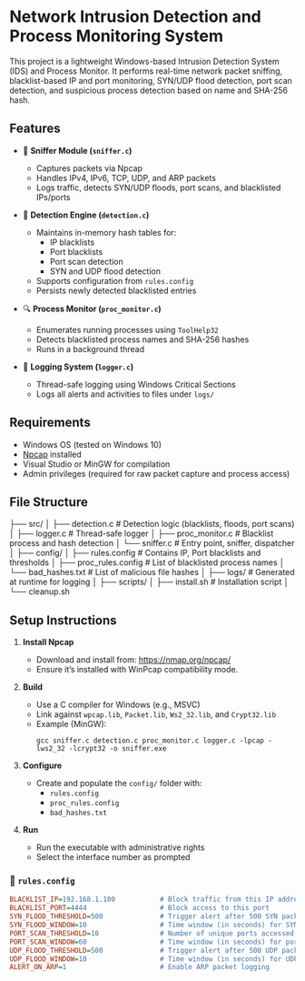 # Network Intrusion Detection and Process Monitoring System

This project is a lightweight Windows-based Intrusion Detection System (IDS) and Process Monitor. It performs real-time network packet sniffing, blacklist-based IP and port monitoring, SYN/UDP flood detection, port scan detection, and suspicious process detection based on name and SHA-256 hash.

## Features

- 🧠 **Sniffer Module (`sniffer.c`)**
  - Captures packets via Npcap
  - Handles IPv4, IPv6, TCP, UDP, and ARP packets
  - Logs traffic, detects SYN/UDP floods, port scans, and blacklisted IPs/ports

- 🚨 **Detection Engine (`detection.c`)**
  - Maintains in-memory hash tables for:
    - IP blacklists
    - Port blacklists
    - Port scan detection
    - SYN and UDP flood detection
  - Supports configuration from `rules.config`
  - Persists newly detected blacklisted entries

- 🔍 **Process Monitor (`proc_monitor.c`)**
  - Enumerates running processes using `ToolHelp32`
  - Detects blacklisted process names and SHA-256 hashes
  - Runs in a background thread

- 📜 **Logging System (`logger.c`)**
  - Thread-safe logging using Windows Critical Sections
  - Logs all alerts and activities to files under `logs/`

## Requirements

- Windows OS (tested on Windows 10)
- [Npcap](https://nmap.org/npcap/) installed
- Visual Studio or MinGW for compilation
- Admin privileges (required for raw packet capture and process access)

## File Structure

├── src/
│ ├── detection.c # Detection logic (blacklists, floods, port scans)
│ ├── logger.c # Thread-safe logger
│ ├── proc_monitor.c # Blacklist process and hash detection
│ └── sniffer.c # Entry point, sniffer, dispatcher
│
├── config/
│ ├── rules.config # Contains IP, Port blacklists and thresholds
│ ├── proc_rules.config # List of blacklisted process names
│ └── bad_hashes.txt # List of malicious file hashes
│
├── logs/ # Generated at runtime for logging
│
├── scripts/
│ ├── install.sh # Installation script
│ └── cleanup.sh

## Setup Instructions

1. **Install Npcap**
   - Download and install from: https://nmap.org/npcap/
   - Ensure it’s installed with WinPcap compatibility mode.

2. **Build**
   - Use a C compiler for Windows (e.g., MSVC)
   - Link against `wpcap.lib`, `Packet.lib`, `Ws2_32.lib`, and `Crypt32.lib`
   - Example (MinGW):
     ```
     gcc sniffer.c detection.c proc_monitor.c logger.c -lpcap -lws2_32 -lcrypt32 -o sniffer.exe
     ```

3. **Configure**
   - Create and populate the `config/` folder with:
     - `rules.config`
     - `proc_rules.config`
     - `bad_hashes.txt`

4. **Run**
   - Run the executable with administrative rights
   - Select the interface number as prompted

### 📄 `rules.config`
```ini
BLACKLIST_IP=192.168.1.100           # Block traffic from this IP address
BLACKLIST_PORT=4444                  # Block access to this port
SYN_FLOOD_THRESHOLD=500              # Trigger alert after 500 SYN packets
SYN_FLOOD_WINDOW=10                  # Time window (in seconds) for SYN flood detection
PORT_SCAN_THRESHOLD=10               # Number of unique ports accessed to trigger scan alert
PORT_SCAN_WINDOW=60                  # Time window (in seconds) for port scan detection
UDP_FLOOD_THRESHOLD=500              # Trigger alert after 500 UDP packets
UDP_FLOOD_WINDOW=10                  # Time window (in seconds) for UDP flood detection
ALERT_ON_ARP=1                       # Enable ARP packet logging
